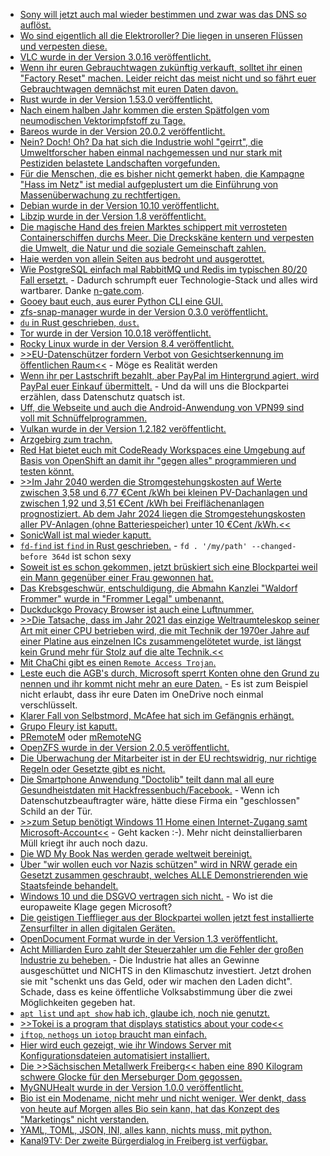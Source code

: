 * [Sony will jetzt auch mal wieder bestimmen und zwar was das DNS so auflöst.](https://tuxproject.de/blog/2021/06/sony-enteignen-2/)
* [Wo sind eigentlich all die Elektroroller? Die liegen in unseren Flüssen und verpesten diese.](blog.todamax.net/hunderte-elektroroller-sind-inzwischen-im-rhein-gelandet/)
* [VLC wurde in der Version 3.0.16 veröffentlicht.](https://www.borncity.com/blog/2021/06/20/vlc-3-0-16-freigegeben/)
* [Wenn ihr euren Gebrauchtwagen zukünftig verkauft, solltet ihr einen "Factory Reset" machen. Leider reicht das meist nicht und so fährt euer Gebrauchtwagen demnächst mit euren Daten davon.](https://www.borncity.com/blog/2021/06/19/warnung-datenklau-bei-gebrauchtwagen/)
* [Rust wurde in der Version 1.53.0 veröffentlicht.](https://blog.rust-lang.org/2021/06/17/Rust-1.53.0.html)
* [Nach einem halben Jahr kommen die ersten Spätfolgen vom neumodischen Vektorimpfstoff zu Tage.](https://impfentscheidung.online/genfaehren-in-die-zelle/)
* [Bareos wurde in der Version 20.0.2 veröffentlicht.](https://www.bareos.com/de/bareos-20-0-2-freigegeben/)
* [Nein? Doch! Oh? Da hat sich die Industrie wohl "geirrt", die Umweltforscher haben einmal nachgemessen und nur stark mit Pestiziden belastete Landschaften vorgefunden.](https://www.sonnenseite.com/de/umwelt/kleingewaesser-in-agrarlandschaften-stark-mit-pestiziden-belastet/)
* [Für die Menschen, die es bisher nicht gemerkt haben, die Kampagne "Hass im Netz" ist medial aufgeplustert um die Einführung von Massenüberwachung zu rechtfertigen.](https://netzpolitik.org/2021/identifizierungszwang-hass-im-netz-als-vehikel-fuer-massenueberwachung/)
* [Debian wurde in der Version 10.10 veröffentlicht.](https://www.phoronix.com/scan.php?page=news_item&px=Debian-10.10-Released)
* [Libzip wurde in der Version 1.8 veröffentlicht.](https://www.phoronix.com/scan.php?page=news_item&px=Libzip-1.8-Released)
* [Die magische Hand des freien Marktes schippert mit verrosteten Containerschiffen durchs Meer. Die Dreckskäne kentern und verpesten die Umwelt, die Natur und die soziale Gemeinschaft zahlen.](https://netzfrauen.org/2021/06/18/sri-lanka-4/)
* [Haie werden von allein Seiten aus bedroht und ausgerottet.](https://netzfrauen.org/2021/06/19/sharks-2/)
* [Wie PostgreSQL einfach mal RabbitMQ und Redis im typischen 80/20 Fall ersetzt.](https://spin.atomicobject.com/2021/02/04/redis-postgresql/) - Dadurch schrumpft euer Technologie-Stack und alles wird wartbarer. Danke [n-gate.com](http://n-gate.com/hackernews/2021/06/14/0/).
* [Gooey baut euch, aus eurer Python CLI eine GUI.](https://github.com/chriskiehl/Gooey)
* [zfs-snap-manager wurde in der Version 0.3.0 veröffentlicht.](https://github.com/khenderick/zfs-snap-manager/releases/tag/v0.3.0)
* [`du` in Rust geschrieben, `dust`.](https://opensource.com/article/21/6/dust-linux)
* [Tor wurde in der Version 10.0.18 veröffentlicht.](https://www.borncity.com/blog/2021/06/21/tor-10-0-18-fixt-tracking-mglichkeit/)
* [Rocky Linux wurde in der Version 8.4 veröffentlicht.](https://lwn.net/Articles/860420/rss)
* [>>EU-Datenschützer fordern Verbot von Gesichtserkennung im öffentlichen Raum<<](https://netzpolitik.org/2021/kuenstliche-intelligenz-eu-datenschuetzer-fordern-verbot-von-gesichtserkennung-im-oeffentlichen-raum/) - Möge es Realität werden
* [Wenn ihr per Lastschrift bezahlt, aber PayPal im Hintergrund agiert, wird PayPal euer Einkauf übermittelt.](https://www.kuketz-blog.de/diese-daten-erhaelt-paypal-beim-bezahlen-per-lastschrift/) - Und da will uns die Blockpartei erzählen, dass Datenschutz quatsch ist.
* [Uff, die Webseite und auch die Android-Anwendung von VPN99 sind voll mit Schnüffelprogrammen.](https://www.kuketz-blog.de/vpn99-ein-vpn-anbieter-der-es-mit-der-privatsphaere-nicht-so-genau-nimmt/)
* [Vulkan wurde in der Version 1.2.182 veröffentlicht.](https://www.phoronix.com/scan.php?page=news_item&px=Vulkan-1.2.182-Released)
* [Arzgebirg zum trachn.](https://haamitland-arzgebirg.erzgebirgskaufhaus.de/)
* [Red Hat bietet euch mit CodeReady Workspaces eine Umgebung auf Basis von OpenShift an damit ihr "gegen alles" programmieren und testen könnt.](https://www.opensourcerers.org/2021/06/21/codeready-workspaces/)
* [>>Im Jahr 2040 werden die Stromgestehungskosten auf Werte zwischen 3,58 und 6,77 €Cent /kWh bei kleinen PV-Dachanlagen und zwischen 1,92 und 3,51 €Cent /kWh bei Freiflächenanlagen prognostiziert. Ab dem Jahr 2024 liegen die Stromgestehungskosten aller PV-Anlagen (ohne Batteriespeicher) unter 10 €Cent /kWh.<<](https://www.sonnenseite.com/de/energie/studie-zu-stromgestehungskosten/)
* [SonicWall ist mal wieder kaputt.](https://www.bleepingcomputer.com/news/security/sonicwall-bug-affecting-800k-firewalls-was-only-partially-fixed/)
* [`fd-find` ist `find` in Rust geschrieben.](https://opensource.com/article/21/6/fd-linux) - `fd . '/my/path' --changed-before 364d` ist schon sexy
* [Soweit ist es schon gekommen, jetzt brüskiert sich eine Blockpartei weil ein Mann gegenüber einer Frau gewonnen hat.](https://tuxproject.de/blog/2021/06/freie-wahl-aber-als-affront/)
* [Das Krebsgeschwür, entschuldigung, die Abmahn Kanzlei "Waldorf Frommer" wurde in "Frommer Legal" umbenannt.](https://www.borncity.com/blog/2021/06/22/neue-abmahnwelle-von-frommer-legal-wegen-filesharing/)
* [Duckduckgo Provacy Browser ist auch eine Luftnummer.](https://www.kuketz-blog.de/duckduckgo-privacy-browser-datensendeverhalten-android-app-browser-check-teil12/)
* [>>Die Tatsache, dass im Jahr 2021 das einzige Weltraumteleskop seiner Art mit einer CPU betrieben wird, die mit Technik der 1970er Jahre auf einer Platine aus einzelnen ICs zusammengelötetet wurde, ist längst kein Grund mehr für Stolz auf die alte Technik.<<](https://www.golem.de/news/hubble-uralttechnik-ohne-ersatz-versagt-im-orbit-2106-157498-2.html)
* [Mit ChaChi gibt es einen `Remote Access Trojan`.](https://www.borncity.com/blog/2021/06/24/blackberry-entdeckt-remote-access-trojan-rat-chachi/)
* [Leste euch die AGB's durch, Microsoft sperrt Konten ohne den Grund zu nennen und ihr kommt nicht mehr an eure Daten.](https://www.borncity.com/blog/2021/06/24/microsoft-kontensperre-ein-exemplarischer-fall-und-microsofts-fail/) - Es ist zum Beispiel nicht erlaubt, dass ihr eure Daten im OneDrive noch einmal verschlüsselt.
* [Klarer Fall von Selbstmord, McAfee hat sich im Gefängnis erhängt.](https://www.borncity.com/blog/2021/06/23/john-mcafee-tot-in-zelle-entdeckt/)
* [Grupo Fleury ist kaputt.](https://www.bleepingcomputer.com/news/security/healthcare-giant-grupo-fleury-hit-by-revil-ransomware-attack/)
* [PRemoteM](https://github.com/VShawn/PRemoteM) oder [mRemoteNG](https://mremoteng.org/)
* [OpenZFS wurde in der Version 2.0.5 veröffentlicht.](https://github.com/openzfs/zfs/releases/tag/zfs-2.0.5)
* [Die Überwachung der Mitarbeiter ist in der EU rechtswidrig, nur richtige Regeln oder Gesetzte gibt es nicht.](https://netzpolitik.org/2021/bossware-gewerkschaften-warnen-vor-ki-ueberwachung-am-arbeitsplatz/)
* [Die Smartphone Anwendung "Doctolib" teilt dann mal all eure Gesundheistdaten mit Hackfressenbuch/Facebook.](https://netzpolitik.org/2021/arzttermine-doctolib-app-teilte-sensible-gesundheitsdaten-mit-facebook/) - Wenn ich Datenschutzbeauftragter wäre, hätte diese Firma ein "geschlossen" Schild an der Tür.
* [>>zum Setup benötigt Windows 11 Home einen Internet-Zugang samt Microsoft-Account<<](https://www.3dcenter.org/news/microsoft-kuendigt-windows-11-fuer-jahresende-2021) - Geht kacken :-). Mehr nicht deinstallierbaren Müll kriegt ihr auch noch dazu.
* [Die WD My Book Nas werden gerade weltweit bereinigt.](https://www.bleepingcomputer.com/news/security/wd-my-book-nas-devices-are-being-remotely-wiped-clean-worldwide/)
* [Über "wir wollen euch vor Nazis schützen" wird in NRW gerade ein Gesetzt zusammen geschraubt, welches ALLE Demonstrierenden wie Staatsfeinde behandelt.](https://netzpolitik.org/2021/nrw-laschet-regierung-will-demonstrierende-wie-kriminelle-behandeln/)
* [Windows 10 und die DSGVO vertragen sich nicht.](https://www.anwalt.de/rechtstipps/windows-10-und-dsgvo-nutzung-erlaubt_170773.html) - Wo ist die europaweite Klage gegen Microsoft?
* [Die geistigen Tiefflieger aus der Blockpartei wollen jetzt fest installierte Zensurfilter in allen digitalen Geräten.](https://tuxproject.de/blog/2021/06/loesung-auslandspornofilter/)
* [OpenDocument Format wurde in der Version 1.3 veröffentlicht.](https://www.phoronix.com/scan.php?page=news_item&px=ODF-1.3-OASIS-Approved)
* [Acht Milliarden Euro zahlt der Steuerzahler um die Fehler der großen Industrie zu beheben.](https://www.sonnenseite.com/de/politik/acht-milliarden-euro-fuer-das-sofortprogramm-klimaschutz-2022-verabschiedet-aber-keine-solarpflicht/) - Die Industrie hat alles an Gewinne ausgeschüttet und NICHTS in den Klimaschutz investiert. Jetzt drohen sie mit "schenkt uns das Geld, oder wir machen den Laden dicht". Schade, dass es keine öffentliche Volksabstimmung über die zwei Möglichkeiten gegeben hat.
* [`apt list` und `apt show` hab ich, glaube ich, noch nie genutzt.](https://opensource.com/article/21/6/apt-linux)
* [>>Tokei is a program that displays statistics about your code<<](https://opensource.com/article/21/6/tokei)
* [`iftop`, `nethogs` un `iotop` braucht man einfach.](https://utcc.utoronto.ca/~cks/space/blog/linux/NetworkTopPrograms)
* [Hier wird euch gezeigt, wie ihr Windows Server mit Konfigurationsdateien automatisiert installiert.](https://4sysops.com/archives/automate-windows-server-setup-using-an-answer-file/)
* [Die >>Sächsischen Metallwerk Freiberg<< haben eine 890 Kilogram schwere Glocke für den Merseburger Dom gegossen.](https://www.mdr.de/nachrichten/sachsen/chemnitz/freiberg/glocke-giessen-merseburger-dom-100.html)
* [MyGNUHealt wurde in der Version 1.0.0 veröffentlicht.](https://lwn.net/Articles/860937)
* [Bio ist ein Modename, nicht mehr und nicht weniger. Wer denkt, dass von heute auf Morgen alles Bio sein kann, hat das Konzept des "Marketings" nicht verstanden.](https://netzfrauen.org/2021/06/25/biofuels/)
* [YAML, TOML, JSON, INI, alles kann, nichts muss, mit python.](https://opensource.com/article/21/6/parse-configuration-files-python)
* [Kanal9TV: Der zweite Bürgerdialog in Freiberg ist verfügbar.](https://www.youtube.com/watch?v=pt3BNtPkO5M)
